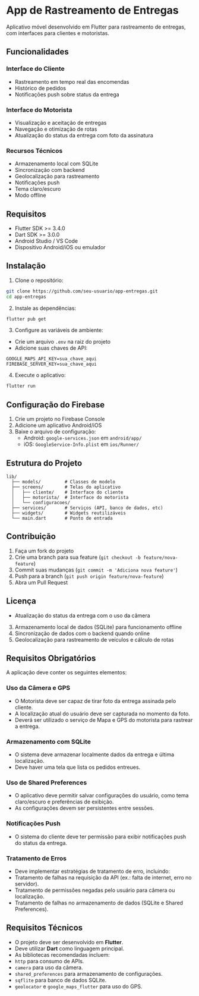 # App de Rastreamento de Entregas

Aplicativo móvel desenvolvido em Flutter para rastreamento de entregas, com interfaces para clientes e motoristas.

## Funcionalidades

### Interface do Cliente
- Rastreamento em tempo real das encomendas
- Histórico de pedidos
- Notificações push sobre status da entrega

### Interface do Motorista
- Visualização e aceitação de entregas
- Navegação e otimização de rotas
- Atualização do status da entrega com foto da assinatura

### Recursos Técnicos
- Armazenamento local com SQLite
- Sincronização com backend
- Geolocalização para rastreamento
- Notificações push
- Tema claro/escuro
- Modo offline

## Requisitos

- Flutter SDK >= 3.4.0
- Dart SDK >= 3.0.0
- Android Studio / VS Code
- Dispositivo Android/iOS ou emulador

## Instalação

1. Clone o repositório:
```bash
git clone https://github.com/seu-usuario/app-entregas.git
cd app-entregas
```

2. Instale as dependências:
```bash
flutter pub get
```

3. Configure as variáveis de ambiente:
- Crie um arquivo `.env` na raiz do projeto
- Adicione suas chaves de API:
```
GOOGLE_MAPS_API_KEY=sua_chave_aqui
FIREBASE_SERVER_KEY=sua_chave_aqui
```

4. Execute o aplicativo:
```bash
flutter run
```

## Configuração do Firebase

1. Crie um projeto no Firebase Console
2. Adicione um aplicativo Android/iOS
3. Baixe o arquivo de configuração:
   - Android: `google-services.json` em `android/app/`
   - iOS: `GoogleService-Info.plist` em `ios/Runner/`

## Estrutura do Projeto

```
lib/
  ├── models/         # Classes de modelo
  ├── screens/        # Telas do aplicativo
  │   ├── cliente/    # Interface do cliente
  │   ├── motorista/  # Interface do motorista
  │   └── configuracoes/
  ├── services/       # Serviços (API, banco de dados, etc)
  ├── widgets/        # Widgets reutilizáveis
  └── main.dart       # Ponto de entrada
```

## Contribuição

1. Faça um fork do projeto
2. Crie uma branch para sua feature (`git checkout -b feature/nova-feature`)
3. Commit suas mudanças (`git commit -m 'Adiciona nova feature'`)
4. Push para a branch (`git push origin feature/nova-feature`)
5. Abra um Pull Request

## Licença

- Atualização do status da entrega com o uso da câmera
3. Armazenamento local de dados (SQLite) para funcionamento offline
4. Sincronização de dados com o backend quando online
5. Geolocalização para rastreamento de veículos e cálculo de rotas
## Requisitos Obrigatórios
A aplicação deve conter os seguintes elementos:
### Uso da Câmera e GPS
- O Motorista deve ser capaz de tirar foto da entrega assinada pelo cliente.
- A localização atual do usuário deve ser capturada no momento da foto.
- Deverá ser utilizado o serviço de Mapa e GPS do motorista para rastrear a
entrega.
### Armazenamento com SQLite
- O sistema deve armazenar localmente dados da entrega e última localização.
- Deve haver uma tela que lista os pedidos entreues.
### Uso de Shared Preferences
- O aplicativo deve permitir salvar configurações do usuário, como tema
claro/escuro e preferências de exibição.
- As configurações devem ser persistentes entre sessões.
### Notificações Push
- O sistema do cliente deve ter permissão para exibir notificações push do status
da entrega.
### Tratamento de Erros
- Deve implementar estratégias de tratamento de erro, incluindo:
- Tratamento de falhas na requisição da API (ex.: falta de internet, erro no
servidor).
- Tratamento de permissões negadas pelo usuário para câmera ou localização.
- Tratamento de falhas no armazenamento de dados (SQLite e Shared Preferences).
## Requisitos Técnicos
- O projeto deve ser desenvolvido em **Flutter**.
- Deve utilizar **Dart** como linguagem principal.
- As bibliotecas recomendadas incluem:
- `http` para consumo de APIs.
- `camera` para uso da câmera.
- `shared_preferences` para armazenamento de configurações.
- `sqflite` para banco de dados SQLite.
- `geolocator` e `google_maps_flutter` para uso do GPS.